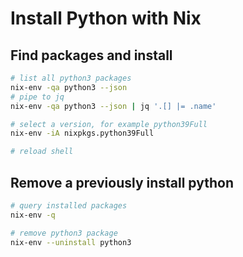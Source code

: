# Install Python with Nix

## Find packages and install

```bash
# list all python3 packages
nix-env -qa python3 --json
# pipe to jq
nix-env -qa python3 --json | jq '.[] |= .name'

# select a version, for example python39Full
nix-env -iA nixpkgs.python39Full

# reload shell
```

## Remove a previously install python

```bash
# query installed packages
nix-env -q

# remove python3 package
nix-env --uninstall python3
```
